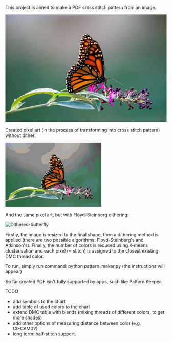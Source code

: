 This project is aimed to make a PDF cross stitch pattern from an image.

![Butterfly](./examples/butterfly.jpg)


Created pixel art (in the process of transforming into cross stitch pattern) without dither:

![Kmeans-butterfly](./examples/butterfly_no_dither.jpg)

And the same pixel art, but with Floyd-Steinberg dithering:

![Dithered-butterfly](.examples/butterfly_floyd_steinberg.jpg)

Firstly, the image is resized to the final shape, then a dithering method is applied (there are two possible algorithms: Floyd-Steinberg's and Atkinson's). Finally, the number of colors is reduced using K-means clusterisation and each pixel (= stitch) is assigned to the closest existing DMC thread color.

To run, simply run command: python pattern_maker.py (the instructions will appear)

So far created PDF isn't fully supported by apps, such like Pattern Keeper.

TODO
- add symbols to the chart
- add table of used colors to the chart
- extend DMC table with blends (mixing threads of different colors, to get more shades)
- add other options of measuring distance between color (e.g. CIECAM02)
- long term: half-stitch support.
